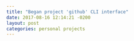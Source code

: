 ```yaml
---
title: "Began project 'github' CLI interface"
date: 2017-08-16 12:14:21 -0200
layout: post
categories: personal projects
---
```


